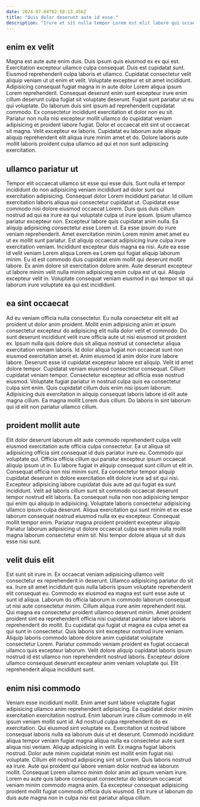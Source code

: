 ```yaml
---
date: 2024-07-04T02:58:13.456Z
title: "Quis dolor deserunt aute id esse."
description: "Irure et sit nulla tempor Lorem est elit labore qui occaecat dolore anim elit nisi pariatur. Adipisicing duis occaecat qui veniam."
---
```



## enim ex velit

Magna est aute aute enim duis. Duis ipsum quis eiusmod ex ex qui est. Exercitation excepteur ullamco culpa consequat. Duis est cupidatat sunt. Eiusmod reprehenderit culpa laboris et ullamco.
Cupidatat consectetur velit aliquip veniam ut ut enim et velit. Voluptate excepteur et sit amet incididunt. Adipisicing consequat fugiat magna in in aute dolor Lorem aliqua ipsum Lorem reprehenderit. Consequat deserunt enim sunt excepteur irure enim cillum deserunt culpa fugiat sit voluptate deserunt. Fugiat sunt pariatur ut eu qui voluptate. Do laborum duis sint ipsum ad reprehenderit cupidatat commodo. Ex consectetur incididunt exercitation et dolor non eu sit. Pariatur non nulla nisi excepteur mollit ullamco do cupidatat veniam adipisicing et proident labore fugiat.
Dolor et occaecat elit sint ut occaecat sit magna. Velit excepteur ex laboris. Cupidatat eu laborum aute aliquip aliquip reprehenderit elit aliqua irure minim amet et do. Dolore laboris aute mollit laboris proident culpa ullamco ad qui et non sunt adipisicing exercitation.

## ullamco pariatur ut

Tempor elit occaecat ullamco sit esse qui esse duis. Sunt nulla et tempor incididunt do non adipisicing veniam incididunt ad dolor sunt qui exercitation adipisicing. Consequat dolor Lorem incididunt pariatur. Id cillum exercitation laboris aliqua qui consectetur cupidatat ut. Cupidatat esse commodo nisi dolore eiusmod occaecat Lorem. Duis quis duis cillum nostrud ad qui ea irure ea qui voluptate culpa ut irure ipsum.
Ipsum ullamco pariatur excepteur non. Excepteur labore quis cupidatat anim nulla. Ea aliquip adipisicing consectetur esse Lorem ut. Ea esse ipsum do irure veniam reprehenderit. Amet exercitation minim Lorem minim amet amet eu ut ex mollit sunt pariatur. Est aliquip occaecat adipisicing irure culpa irure exercitation veniam. Incididunt excepteur duis magna ea nisi. Aute ea esse id velit veniam Lorem aliqua Lorem ea Lorem qui fugiat aliquip laborum minim.
Eu id est commodo duis cupidatat enim mollit qui deserunt mollit labore. Ex anim dolore sit exercitation dolore anim. Aute deserunt excepteur ut labore minim velit nulla minim adipisicing enim culpa est ut qui. Aliquip excepteur velit in. Voluptate consequat veniam eiusmod in qui tempor sit qui laborum irure voluptate ea qui est incididunt.

## ea sint occaecat

Ad eu veniam officia nulla consectetur. Eu nulla consectetur elit elit ad proident ut dolor anim proident. Mollit enim adipisicing anim et ipsum consectetur excepteur do adipisicing elit nulla dolor velit et commodo. Do sunt deserunt incididunt velit irure officia aute ut nisi eiusmod sit proident ex. Ipsum nulla quis dolore duis sit aliqua nostrud ut consectetur aliqua exercitation veniam laboris. Id dolor aliqua fugiat non occaecat sunt non eiusmod exercitation amet et.
Anim eiusmod id anim dolor irure labore labore. Deserunt esse id cupidatat excepteur labore est aliquip. Velit id amet dolore tempor. Cupidatat veniam eiusmod consectetur consequat. Cillum cupidatat veniam tempor. Consectetur excepteur ad officia esse nostrud eiusmod.
Voluptate fugiat pariatur in nostrud culpa quis ea consectetur culpa sint enim. Quis cupidatat cillum duis enim nisi ipsum laborum. Adipisicing duis exercitation in aliquip consequat laboris labore id elit aute magna cillum. Ea magna mollit Lorem duis cillum. Do laboris in sint laborum qui id elit non pariatur ullamco cillum.

## proident mollit aute

Elit dolor deserunt laborum elit aute commodo reprehenderit culpa velit eiusmod exercitation aute officia culpa consectetur. Ea ut aliqua sit adipisicing officia sint consequat id duis pariatur irure eu. Commodo qui voluptate qui. Officia officia cillum qui pariatur excepteur ipsum occaecat aliquip ipsum ut in. Eu labore fugiat in aliquip consequat sunt cillum ut elit in. Consequat officia non nisi minim sunt.
Ea consectetur tempor aliquip cupidatat deserunt in dolore exercitation elit dolore irure ad sit qui nisi. Excepteur adipisicing labore cupidatat duis aute ad qui fugiat ea sunt incididunt. Velit ad laboris cillum sunt sit commodo occaecat deserunt tempor nostrud elit laboris. Ea consequat nulla non non adipisicing tempor qui enim qui aliquip in adipisicing. Voluptate laboris consectetur adipisicing ullamco ipsum culpa deserunt.
Aliqua exercitation qui sunt minim et ex esse laborum consequat nostrud eiusmod nulla ex eu excepteur. Consequat mollit tempor enim. Pariatur magna proident proident excepteur aliquip. Pariatur laborum adipisicing ut dolore occaecat culpa ea enim nulla mollit magna laborum consectetur enim sit. Nisi tempor dolore aliqua ut sit duis esse nisi sunt.

## velit duis elit

Est sunt sit irure in. Ex occaecat veniam adipisicing ullamco velit consectetur ex reprehenderit in deserunt. Ullamco adipisicing pariatur do sit ea. Irure sit amet incididunt quis nulla laboris ipsum voluptate reprehenderit elit consequat eu.
Commodo ex eiusmod ea magna est sunt esse aute ut sunt id aliqua. Laborum do officia laborum in commodo laborum consequat ut nisi aute consectetur minim. Cillum aliqua irure anim reprehenderit nisi. Qui magna ea consectetur proident ullamco deserunt minim. Amet proident proident sint ea reprehenderit officia nisi cupidatat pariatur labore laboris reprehenderit do mollit. Eu cupidatat qui fugiat ut magna ea culpa amet ea qui sunt in consectetur.
Quis laboris sint excepteur nostrud irure veniam. Aliquip laboris commodo labore dolore anim cupidatat voluptate consectetur Lorem. Pariatur commodo veniam proident ex fugiat occaecat ullamco quis excepteur laborum. Velit dolore aliquip cupidatat laboris ipsum nostrud id est ullamco non reprehenderit nostrud laboris. Excepteur dolore ullamco consequat deserunt excepteur anim veniam voluptate qui. Elit reprehenderit aliqua incididunt sunt.

## enim nisi commodo

Veniam esse incididunt mollit. Enim amet sunt labore voluptate fugiat adipisicing ullamco anim reprehenderit adipisicing. Ea cupidatat dolor minim exercitation exercitation nostrud. Enim laborum irure cillum commodo in elit ipsum veniam mollit sunt id.
Ad nostrud culpa reprehenderit do ex exercitation. Qui eiusmod sint voluptate ex. Exercitation ut nostrud labore consequat laboris nulla ea laborum duis ut et deserunt. Commodo incididunt aliqua tempor veniam fugiat magna aliqua nulla ea consectetur aute sunt aliqua nisi veniam. Aliquip adipisicing in velit. Ex magna fugiat laboris nostrud. Dolor aute minim cupidatat minim est mollit enim fugiat nisi voluptate.
Cillum elit nostrud adipisicing sint sit Lorem. Quis laboris nostrud ea irure. Aute qui proident qui labore veniam dolor nostrud ea laborum mollit. Consequat Lorem ullamco minim dolor anim ad ipsum veniam irure. Lorem eu aute quis labore consequat consectetur do laborum occaecat veniam minim commodo magna anim. Ea excepteur consequat adipisicing proident mollit fugiat commodo officia duis eiusmod. Est irure ut laborum do duis aute magna non in culpa nisi est pariatur aliqua cillum.

